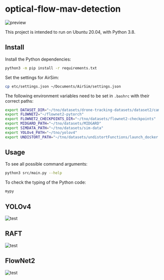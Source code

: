 # optical-flow-mav-detection

![preview](https://ci.tno.nl/gitlab/erik.vroon-tno/optical-flow-mav-detection/-/raw/master/media/preview.png)

This project is intended to run on Ubuntu 20.04, with Python 3.8.

## Install
Install the Python dependencies:

```bash
python3 -m pip install -r requirements.txt
```

Set the settings for AirSim:

```bash
cp etc/settings.json ~/Documents/AirSim/settings.json
```

The following environment variables need to be set in `.bashrc` with their correct paths:
```bash
export DATASET_DIR="~/tno/datasets/drone-tracking-datasets/dataset2/cam1"
export FLOWNET2="~/flownet2-pytorch"
export FLOWNET2_CHECKPOINTS_DIR="~/tno/datasets/flownet2-checkpoints"
export MIDGARD_PATH="~/tno/datasets/MIDGARD"
export SIMDATA_PATH="~/tno/datasets/sim-data"
export YOLOv4_PATH="~/tno/yolov4"
export UNDISTORT_PATH="~/tno/datasets/undistortFunctions/launch_docker.sh"
```

## Usage
To see all possible command arguments:

```bash
python3 src/main.py --help
```

To check the typing of the Python code:

```bash
mypy
```

## YOLOv4

![test](https://github.com/evroon/yolov4/workflows/docker-build/badge.svg)

## RAFT

![test](https://github.com/evroon/RAFT/workflows/docker-build/badge.svg)

## FlowNet2

![test](https://github.com/evroon/flownet2-pytorch/workflows/docker-build/badge.svg)
